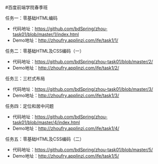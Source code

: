 #百度前端学院春季班

任务一：零基础HTML编码 

* 代码地址：https://github.com/bdSpring/zhou-task01/blob/master/1/index.html
* Demo地址：http://zhoufry.applinzi.com/ife/task1/1/

任务二：零基础HTML及CSS编码（一）

* 代码地址：https://github.com/bdSpring/zhou-task01/blob/master/2/
* Demo地址：http://zhoufry.applinzi.com/ife/task1/2/

任务三：三栏式布局
* 代码地址：https://github.com/bdSpring/zhou-task01/blob/master/3/
* Demo地址：http://zhoufry.applinzi.com/ife/task1/3/

任务四：定位和居中问题
* 代码地址：https://github.com/bdSpring/zhou-task01/blob/master/4/index.html
* Demo地址：http://zhoufry.applinzi.com/ife/task1/4/

任务五：零基础HTML及CSS编码（二）
* 代码地址：https://github.com/bdSpring/zhou-task01/blob/master/5/
* Demo地址：http://zhoufry.applinzi.com/ife/task1/5/